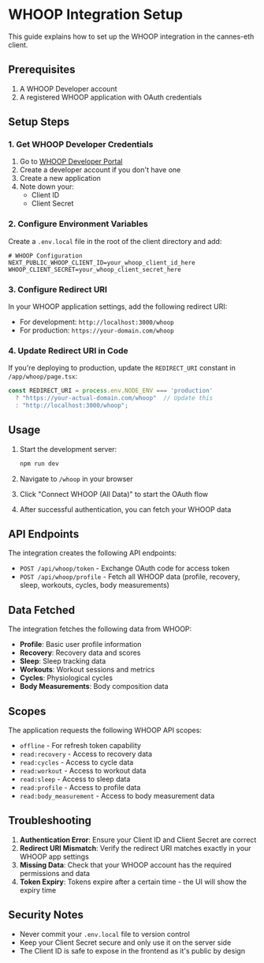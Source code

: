 # WHOOP Integration Setup

This guide explains how to set up the WHOOP integration in the cannes-eth client.

## Prerequisites

1. A WHOOP Developer account
2. A registered WHOOP application with OAuth credentials

## Setup Steps

### 1. Get WHOOP Developer Credentials

1. Go to [WHOOP Developer Portal](https://developer.whoop.com/)
2. Create a developer account if you don't have one
3. Create a new application
4. Note down your:
   - Client ID
   - Client Secret

### 2. Configure Environment Variables

Create a `.env.local` file in the root of the client directory and add:

```env
# WHOOP Configuration
NEXT_PUBLIC_WHOOP_CLIENT_ID=your_whoop_client_id_here
WHOOP_CLIENT_SECRET=your_whoop_client_secret_here
```

### 3. Configure Redirect URI

In your WHOOP application settings, add the following redirect URI:

- For development: `http://localhost:3000/whoop`
- For production: `https://your-domain.com/whoop`

### 4. Update Redirect URI in Code

If you're deploying to production, update the `REDIRECT_URI` constant in `/app/whoop/page.tsx`:

```typescript
const REDIRECT_URI = process.env.NODE_ENV === 'production' 
  ? "https://your-actual-domain.com/whoop"  // Update this
  : "http://localhost:3000/whoop";
```

## Usage

1. Start the development server:
   ```bash
   npm run dev
   ```

2. Navigate to `/whoop` in your browser

3. Click "Connect WHOOP (All Data)" to start the OAuth flow

4. After successful authentication, you can fetch your WHOOP data

## API Endpoints

The integration creates the following API endpoints:

- `POST /api/whoop/token` - Exchange OAuth code for access token
- `POST /api/whoop/profile` - Fetch all WHOOP data (profile, recovery, sleep, workouts, cycles, body measurements)

## Data Fetched

The integration fetches the following data from WHOOP:

- **Profile**: Basic user profile information
- **Recovery**: Recovery data and scores
- **Sleep**: Sleep tracking data
- **Workouts**: Workout sessions and metrics
- **Cycles**: Physiological cycles
- **Body Measurements**: Body composition data

## Scopes

The application requests the following WHOOP API scopes:

- `offline` - For refresh token capability
- `read:recovery` - Access to recovery data
- `read:cycles` - Access to cycle data
- `read:workout` - Access to workout data
- `read:sleep` - Access to sleep data
- `read:profile` - Access to profile data
- `read:body_measurement` - Access to body measurement data

## Troubleshooting

1. **Authentication Error**: Ensure your Client ID and Client Secret are correct
2. **Redirect URI Mismatch**: Verify the redirect URI matches exactly in your WHOOP app settings
3. **Missing Data**: Check that your WHOOP account has the required permissions and data
4. **Token Expiry**: Tokens expire after a certain time - the UI will show the expiry time

## Security Notes

- Never commit your `.env.local` file to version control
- Keep your Client Secret secure and only use it on the server side
- The Client ID is safe to expose in the frontend as it's public by design 